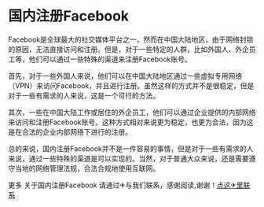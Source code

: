 # 国内注册Facebook

Facebook是全球最大的社交媒体平台之一，然而在中国大陆地区，由于网络封锁的原因，无法直接访问和注册。但是，对于一些特定的人群，比如外国人、外企员工等，他们可以通过一些特殊的渠道来注册Facebook账号。

首先，对于一些外国人来说，他们可以在中国大陆地区通过一些虚拟专用网络（VPN）来访问Facebook，并且进行注册。虽然这样的方式并不是很稳定，但是对于一些有需求的人来说，这是一个可行的方法。

其次，一些在中国大陆工作或居住的外企员工，他们可以通过企业提供的内部网络来访问和注册Facebook账号。这种方式相对来说更为稳定，也更为合法，因为这是在合法的企业内部网络下进行的注册。

总的来说，国内注册Facebook并不是一件容易的事情，但是对于一些有需求的人来说，通过一些特殊的渠道是可以实现的。当然，对于普通大众来说，还是需要遵守当地的网络管理法规，合法合规地使用互联网。

更多 关于国内注册Facebook 请通过✈与我们联系，感谢阅读,谢谢！[点这✈里联系](https://1.k02.cc)